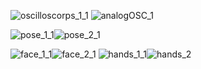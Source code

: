 ![oscilloscorps_1_1](https://github.com/user-attachments/assets/10eee61f-74a4-4caf-a2bb-2356bd1591ee)
![analogOSC_1](https://github.com/user-attachments/assets/61c95f2c-5acd-49ce-b3d9-47421c1738c9)

![pose_1_1](https://github.com/user-attachments/assets/1833540b-c579-43ca-b89b-81b9776ebc52)![pose_2_1](https://github.com/user-attachments/assets/329c29df-3f9c-4a29-8baa-b9fdd16f2922)

![face_1_1](https://github.com/user-attachments/assets/6c043331-07bb-4af3-bd43-dbb996edee9e)![face_2_1](https://github.com/user-attachments/assets/ed3a4e7c-427c-4681-b7ea-e4918ad72a1b)
![hands_1_1](https://github.com/user-attachments/assets/a47865a3-ce2a-47fb-9ff5-6228bac712bd)![hands_2](https://github.com/user-attachments/assets/ad4c5104-4f79-417f-8d0a-9f00298aa53d)

